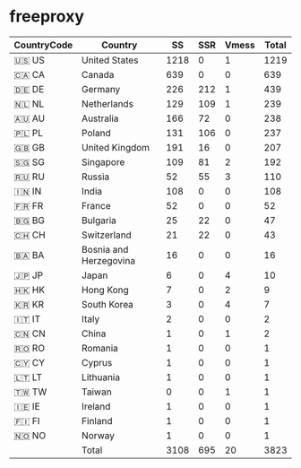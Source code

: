 # freeproxy

|CountryCode|Country|SS|SSR|Vmess|Total|
|  ----  | ----  |  ----  | ----  |  ----  | ----  |
|🇺🇸 US|United States|1218|0|1|1219|
|🇨🇦 CA|Canada|639|0|0|639|
|🇩🇪 DE|Germany|226|212|1|439|
|🇳🇱 NL|Netherlands|129|109|1|239|
|🇦🇺 AU|Australia|166|72|0|238|
|🇵🇱 PL|Poland|131|106|0|237|
|🇬🇧 GB|United Kingdom|191|16|0|207|
|🇸🇬 SG|Singapore|109|81|2|192|
|🇷🇺 RU|Russia|52|55|3|110|
|🇮🇳 IN|India|108|0|0|108|
|🇫🇷 FR|France|52|0|0|52|
|🇧🇬 BG|Bulgaria|25|22|0|47|
|🇨🇭 CH|Switzerland|21|22|0|43|
|🇧🇦 BA|Bosnia and Herzegovina|16|0|0|16|
|🇯🇵 JP|Japan|6|0|4|10|
|🇭🇰 HK|Hong Kong|7|0|2|9|
|🇰🇷 KR|South Korea|3|0|4|7|
|🇮🇹 IT|Italy|2|0|0|2|
|🇨🇳 CN|China|1|0|1|2|
|🇷🇴 RO|Romania|1|0|0|1|
|🇨🇾 CY|Cyprus|1|0|0|1|
|🇱🇹 LT|Lithuania|1|0|0|1|
|🇹🇼 TW|Taiwan|0|0|1|1|
|🇮🇪 IE|Ireland|1|0|0|1|
|🇫🇮 FI|Finland|1|0|0|1|
|🇳🇴 NO|Norway|1|0|0|1|
||Total|3108|695|20|3823|
